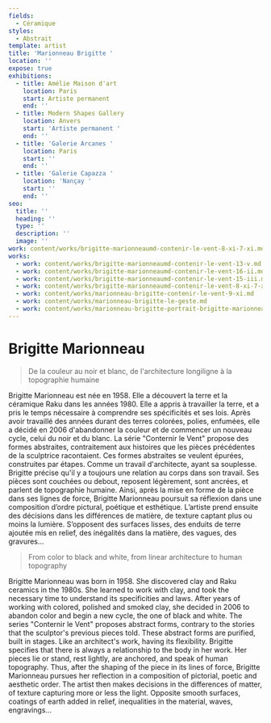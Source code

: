 ```yaml
---
fields:
  - Céramique
styles:
  - Abstrait
template: artist
title: 'Marionneau Brigitte '
location: ''
expose: true
exhibitions:
  - title: Amélie Maison d'art
    location: Paris
    start: Artiste permanent
    end: ''
  - title: Modern Shapes Gallery
    location: Anvers
    start: 'Artiste permanent '
    end: ''
  - title: 'Galerie Arcanes '
    location: Paris
    start: ''
    end: ''
  - title: 'Galerie Capazza '
    location: 'Nançay '
    start: ''
    end: ''
seo:
  title: ''
  heading: ''
  type: ''
  description: ''
  image: ''
work: content/works/brigitte-marionneaumd-contenir-le-vent-8-xi-7-xi.md
works:
  - work: content/works/brigitte-marionneaumd-contenir-le-vent-13-v.md
  - work: content/works/brigitte-marionneaumd-contenir-le-vent-16-ii.md
  - work: content/works/brigitte-marionneaumd-contenir-le-vent-15-iii.md
  - work: content/works/brigitte-marionneaumd-contenir-le-vent-8-xi-7-xi.md
  - work: content/works/marionneau-brigitte-contenir-le-vent-9-xi.md
  - work: content/works/marionneau-brigitte-le-geste.md
  - work: content/works/marionneau-brigitte-portrait-brigitte-marionneau.md
---
```


# Brigitte Marionneau

> De la couleur au noir et blanc, de l'architecture longiligne à la topographie humaine

Brigitte Marionneau est née en 1958. Elle a découvert la terre et la céramique Raku dans les années 1980. Elle a appris à travailler la terre, et a pris le temps nécessaire à comprendre ses spécificités et ses lois.  Après avoir travaillé des années durant des terres colorées, polies, enfumées, elle a décidé en 2006 d'abandonner la couleur et de commencer un nouveau cycle, celui du noir et du blanc. La série "Conternir le Vent" propose des formes abstraites, contraitement aux histoires que les pièces précédentes de la sculptrice racontaient. Ces formes abstraites se veulent épurées, construites par étapes. Comme un travail d'architecte, ayant sa souplesse. Brigitte précise qu'il y a toujours une relation au corps dans son travail. Ses pièces sont couchées ou debout, reposent légèrement, sont ancrées, et parlent de topographie humaine. Ainsi, après la mise en forme de la pièce dans ses lignes de force, Brigitte Marionneau poursuit sa réflexion dans une composition d’ordre pictural, poétique et esthétique. L’artiste prend ensuite des décisions dans les différences de matière, de texture captant plus ou moins la lumière. S’opposent des surfaces lisses, des enduits de terre ajoutée mis en relief, des inégalités dans la matière, des vagues, des gravures…

> From color to black and white, from linear architecture to human topography

Brigitte Marionneau was born in 1958. She discovered clay and Raku ceramics in the 1980s. She learned to work with clay, and took the necessary time to understand its specificities and laws.  After years of working with colored, polished and smoked clay, she decided in 2006 to abandon color and begin a new cycle, the one of black and white. The series "Conternir le Vent" proposes abstract forms, contrary to the stories that the sculptor's previous pieces told. These abstract forms are purified, built in stages. Like an architect's work, having its flexibility. Brigitte specifies that there is always a relationship to the body in her work. Her pieces lie or stand, rest lightly, are anchored, and speak of human topography. Thus, after the shaping of the piece in its lines of force, Brigitte Marionneau pursues her reflection in a composition of pictorial, poetic and aesthetic order. The artist then makes decisions in the differences of matter, of texture capturing more or less the light. Opposite smooth surfaces, coatings of earth added in relief, inequalities in the material, waves, engravings...
